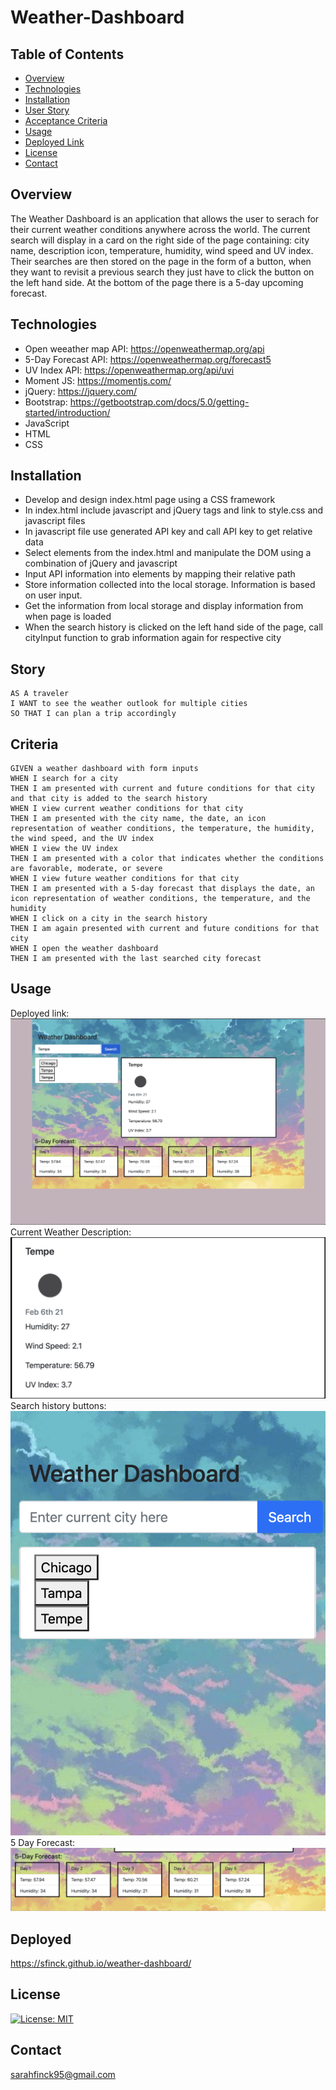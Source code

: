# Weather-Dashboard

## Table of Contents 
* [Overview](#overview)
* [Technologies](#technologies)
* [Installation](#installation)
* [User Story](#story)
* [Acceptance Criteria](#criteria)
* [Usage](#usage)
* [Deployed Link](#deployed)
* [License](#license)
* [Contact](#contact)

## Overview 
The Weather Dashboard is an application that allows the user to serach for their current weather conditions anywhere across the world. The current search will display in a card on the right side of the page containing: city name, description icon, temperature, humidity, wind speed and UV index. Their searches are then stored on the page in the form of a button, when they want to revisit a previous search they just have to click the button on the left hand side. At the bottom of the page there is a 5-day upcoming forecast. 

## Technologies 
* Open weeather map API: https://openweathermap.org/api
* 5-Day Forecast API: https://openweathermap.org/forecast5
* UV Index API: https://openweathermap.org/api/uvi
* Moment JS: https://momentjs.com/
* jQuery: https://jquery.com/
* Bootstrap: https://getbootstrap.com/docs/5.0/getting-started/introduction/
* JavaScript
* HTML 
* CSS 

## Installation
* Develop and design index.html page using a CSS framework 
* In index.html include javascript and jQuery tags and link to style.css and javascript files
* In javascript file use generated API key and call API key to get relative data
* Select elements from the index.html and manipulate the DOM using a combination of jQuery and javascript
* Input API information into elements by mapping their relative path 
* Store information collected into the local storage. Information is based on user input. 
* Get the information from local storage and display information from when page is loaded
* When the search history is clicked on the left hand side of the page, call cityInput function to grab information again for respective city 

## Story
```
AS A traveler
I WANT to see the weather outlook for multiple cities
SO THAT I can plan a trip accordingly
```

## Criteria
```
GIVEN a weather dashboard with form inputs
WHEN I search for a city
THEN I am presented with current and future conditions for that city and that city is added to the search history
WHEN I view current weather conditions for that city
THEN I am presented with the city name, the date, an icon representation of weather conditions, the temperature, the humidity, the wind speed, and the UV index
WHEN I view the UV index
THEN I am presented with a color that indicates whether the conditions are favorable, moderate, or severe
WHEN I view future weather conditions for that city
THEN I am presented with a 5-day forecast that displays the date, an icon representation of weather conditions, the temperature, and the humidity
WHEN I click on a city in the search history
THEN I am again presented with current and future conditions for that city
WHEN I open the weather dashboard
THEN I am presented with the last searched city forecast
```
## Usage
Deployed link: 
![alt text](assets/deployed-link.png)
Current Weather Description: 
![alt text](assets/current-weather-description.png)
Search history buttons:
![alt text](assets/search-history.png)
5 Day Forecast: 
![alt text](assets/5-day-forecast.png)

## Deployed
 https://sfinck.github.io/weather-dashboard/

## License
[![License: MIT](https://img.shields.io/badge/License-MIT-yellow.svg)](https://opensource.org/licenses/MIT)

 ## Contact 
sarahfinck95@gmail.com

